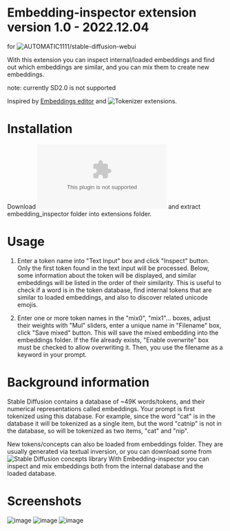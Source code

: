 # Embedding-inspector extension version 1.0 - 2022.12.04
for ![AUTOMATIC1111/stable-diffusion-webui](https://github.com/AUTOMATIC1111/stable-diffusion-webui/wiki/Extensions)

With this extension you can inspect internal/loaded embeddings and find out which embeddings are similar, and you can mix them to create new embeddings.

note: currently SD2.0 is not supported

Inspired by [Embeddings editor](https://github.com/CodeExplode/stable-diffusion-webui-embedding-editor.git) and ![Tokenizer](https://github.com/AUTOMATIC1111/stable-diffusion-webui-tokenizer.git) extensions.

# Installation

Download ![embedding-inspector-main.zip](https://github.com/tkalayci71/embedding-inspector/archive/refs/heads/main.zip) and extract embedding_inspector folder into extensions folder.

# Usage

1) Enter a token name into "Text Input" box and click "Inspect" button. Only the first token found in the text input will be processed. Below, some information about the token will be displayed, and similar embeddings will be listed in the order of their similarity. This is useful to check if a word is in the token database, find internal tokens that are similar to loaded embeddings, and also to discover related unicode emojis.

2) Enter one or more token names in the "mix0", "mix1"... boxes, adjust their weights with "Mul" sliders, enter a unique name in "Filename" box, click "Save mixed" button. This will save the mixed embedding into the embeddings folder. If the file already exists, "Enable overwrite" box must be checked to allow overwriting it.  Then, you use the filename as a keyword in your prompt.

# Background information

Stable Diffusion contains a database of ~49K words/tokens, and their numerical representations called embeddings. Your prompt is first tokenized using this database. For example, since the word "cat" is in the database it will be tokenized as a single item, but the word "catnip" is not in the database,  so will be tokenized as two items, "cat" and "nip". 

New tokens/concepts can also be loaded from embeddings folder. They are usually generated via textual inversion, or you can download some from ![Stable Diffusion concepts library](https://huggingface.co/sd-concepts-library) With Embedding-inspector you can inspect and mix embeddings both from the internal database and the loaded database.

# Screenshots

![image](https://github.com/tkalayci71/embedding-inspector/blob/main/embedding_inspector/ss1.jpg)
![image](https://github.com/tkalayci71/embedding-inspector/blob/main/embedding_inspector/ss2.jpg)
![image](https://github.com/tkalayci71/embedding-inspector/blob/main/embedding_inspector/ss3.jpg)

